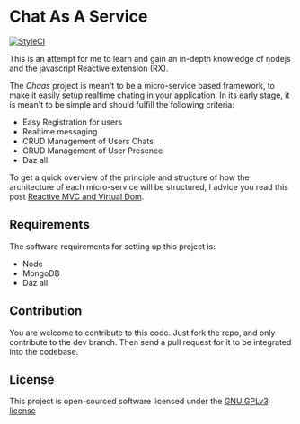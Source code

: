 # Chat As A Service

[![StyleCI](https://styleci.io/repos/54343425/shield)](https://styleci.io/repos/54343425)

This is an attempt for me to learn and gain an in-depth knowledge of nodejs and the javascript Reactive extension (RX).

The *Chaas* project is mean't to be a micro-service based framework, to make it easily setup realtime chating in your application.
In its early stage, it is mean't to be simple and should fulfill the following criteria:
- Easy Registration for users
- Realtime messaging
- CRUD Management of Users Chats
- CRUD Management of User Presence
- Daz all

To get a quick overview of the principle and structure of how the architecture of each micro-service will be structured,
I advice you read this post [Reactive MVC and Virtual Dom](http://futurice.com/blog/reactive-mvc-and-the-virtual-dom).

## Requirements

The software requirements for setting up this project is:
- Node
- MongoDB
- Daz all

## Contribution

You are welcome to contribute to this code.
Just fork the repo, and only contribute to the dev branch.
Then send a pull request for it to be integrated into the codebase.

## License

This project is open-sourced software licensed under the [GNU GPLv3 license](https://opensource.org/licenses/GPL-3.0)

